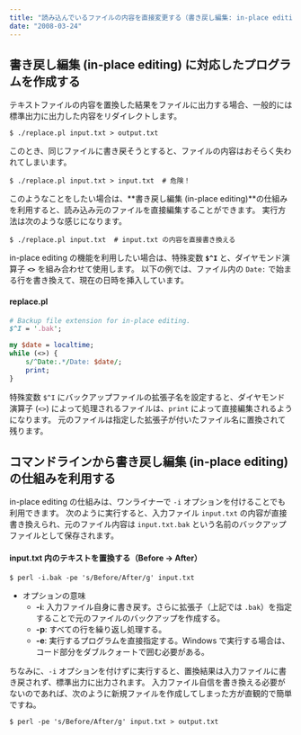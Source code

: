 ```yaml
---
title: "読み込んでいるファイルの内容を直接変更する（書き戻し編集: in-place editing）"
date: "2008-03-24"
---
```


書き戻し編集 (in-place editing) に対応したプログラムを作成する
----

テキストファイルの内容を置換した結果をファイルに出力する場合、一般的には標準出力に出力した内容をリダイレクトします。

~~~
$ ./replace.pl input.txt > output.txt
~~~

このとき、同じファイルに書き戻そうとすると、ファイルの内容はおそらく失われてしまいます。

~~~
$ ./replace.pl input.txt > input.txt  # 危険！
~~~

このようなことをしたい場合は、**書き戻し編集 (in-place editing)**の仕組みを利用すると、読み込み元のファイルを直接編集することができます。
実行方法は次のような感じになります。

~~~
$ ./replace.pl input.txt  # input.txt の内容を直接書き換える
~~~

in-place editing の機能を利用したい場合は、特殊変数 **`$^I`** と、ダイヤモンド演算子 **`<>`** を組み合わせて使用します。
以下の例では、ファイル内の `Date:` で始まる行を書き換えて、現在の日時を挿入しています。

#### replace.pl

~~~ perl
# Backup file extension for in-place editing.
$^I = '.bak';

my $date = localtime;
while (<>) {
    s/^Date:.*/Date: $date/;
    print;
}
~~~

特殊変数 `$^I` にバックアップファイルの拡張子名を設定すると、ダイヤモンド演算子 (`<>`) によって処理されるファイルは、`print` によって直接編集されるようになります。
元のファイルは指定した拡張子が付いたファイル名に置換されて残ります。


コマンドラインから書き戻し編集 (in-place editing) の仕組みを利用する
----

in-place editing の仕組みは、ワンライナーで `-i` オプションを付けることでも利用できます。
次のように実行すると、入力ファイル `input.txt` の内容が直接書き換えられ、元のファイル内容は `input.txt.bak` という名前のバックアップファイルとして保存されます。

#### input.txt 内のテキストを置換する（Before → After）

~~~
$ perl -i.bak -pe 's/Before/After/g' input.txt
~~~

- オプションの意味
    - <b>-i</b>: 入力ファイル自身に書き戻す。さらに拡張子（上記では `.bak`）を指定することで元のファイルのバックアップを作成する。
    - <b>-p</b>: すべての行を繰り返し処理する。
    - <b>-e</b>: 実行するプログラムを直接指定する。Windows で実行する場合は、コード部分をダブルクォートで囲む必要がある。

ちなみに、`-i` オプションを付けずに実行すると、置換結果は入力ファイルに書き戻されず、標準出力に出力されます。
入力ファイル自信を書き換える必要がないのであれば、次のように新規ファイルを作成してしまった方が直観的で簡単ですね。

~~~
$ perl -pe 's/Before/After/g' input.txt > output.txt
~~~

